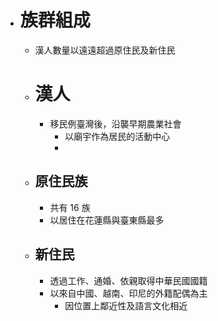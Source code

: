 - # 族群組成
	- 漢人數量以遠遠超過原住民及新住民
	- # 漢人
		- 移民例臺灣後，沿襲早期農業社會
			- 以廟宇作為居民的活動中心
			-
	- ## 原住民族
		- 共有 16  族
		- 以居住在花蓮縣與臺東縣最多
	- ## 新住民
		- 透過工作、通婚、依親取得中華民國國籍
		- 以來自中國、越南、印尼的外籍配偶為主
			- 因位置上鄰近性及語言文化相近